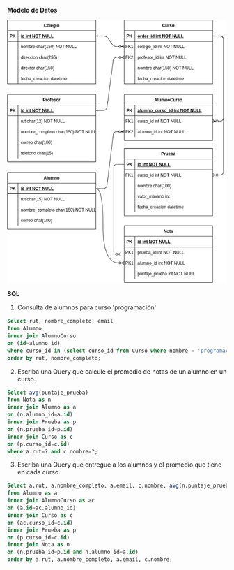**Modelo de Datos**

![Modelo ER](https://github.com/arnaldop10/testfullstack2021/blob/main/modelo_entidad.png)


**SQL**
1. Consulta de alumnos para curso 'programación'

```sql
Select rut, nombre_completo, email
from Alumno
inner join AlumnoCurso 
on (id=alumno_id)
where curso_id in (select curso_id from Curso where nombre = 'programación')
order by rut, nombre_completo;
```

2. Escriba una Query que calcule el promedio de notas de un alumno en un curso.

```sql
Select avg(puntaje_prueba)
from Nota as n
inner join Alumno as a
on (n.alumno_id=a.id)
inner join Prueba as p
on (n.prueba_id=p.id)
inner join Curso as c
on (p.curso_id=c.id)
where a.rut=? and c.nombre=?;
```

3. Escriba una Query que entregue a los alumnos y el promedio que tiene en cada curso.

```sql
Select a.rut, a.nombre_completo, a.email, c.nombre, avg(n.puntaje_prueba)
from Alumno as a
inner join AlumnoCurso as ac
on (a.id=ac.alumno_id)
inner join Curso as c
on (ac.curso_id=c.id)
inner join Prueba as p
on (p.curso_id=c.id)
inner join Nota as n
on (n.prueba_id=p.id and n.alumno_id=a.id)
order by a.rut, a.nombre_completo, a.email, c.nombre;
```
